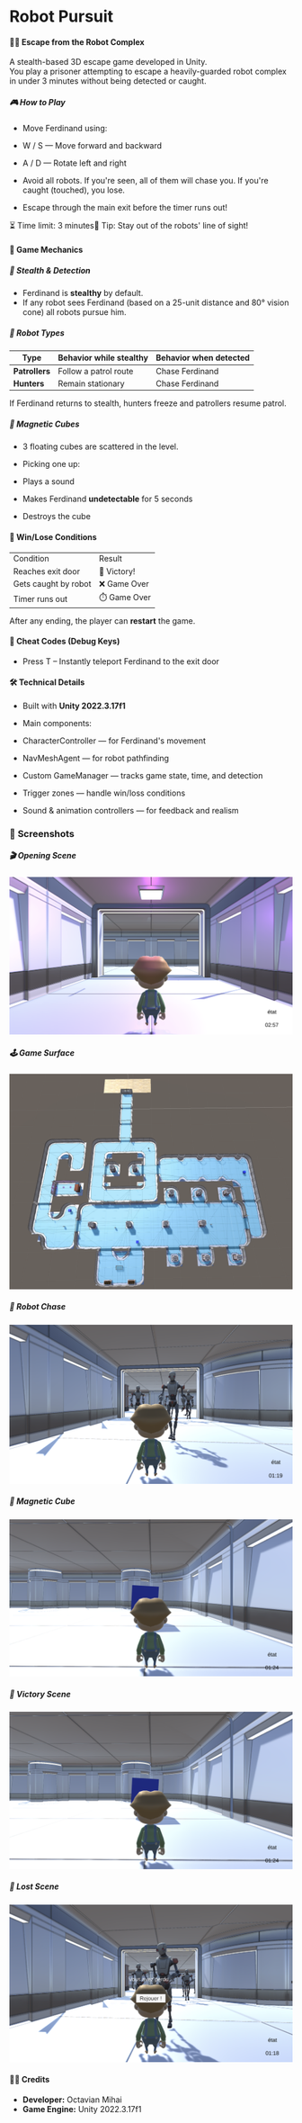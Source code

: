 # Robot Pursuit

#### 🕵️‍♂️ **Escape from the Robot Complex**

A stealth-based 3D escape game developed in Unity.  
You play a prisoner attempting to escape a heavily-guarded robot complex in under 3 minutes without being detected or caught.

  

##### 🎮 **How to Play**

- Move Ferdinand using:

- W / S — Move forward and backward
- A / D — Rotate left and right

- Avoid all robots. If you're seen, all of them will chase you. If you're caught (touched), you lose.
- Escape through the main exit before the timer runs out!

⏳ Time limit: 3 minutes🧠 Tip: Stay out of the robots' line of sight!

  

#### 🧠 **Game Mechanics**

##### 👀 **Stealth & Detection**

- Ferdinand is **stealthy** by default.
- If any robot sees Ferdinand (based on a 25-unit distance and 80° vision cone) all robots pursue him.

##### 🤖 **Robot Types**

| **Type**       | **Behavior while stealthy** | **Behavior when detected** |
| -------------- | --------------------------- | -------------------------- |
| **Patrollers** | Follow a patrol route       | Chase Ferdinand            |
| **Hunters**    | Remain stationary           | Chase Ferdinand            |


If Ferdinand returns to stealth, hunters freeze and patrollers resume patrol.

##### 🧲 **Magnetic Cubes**

- 3 floating cubes are scattered in the level.
- Picking one up:

- Plays a sound
- Makes Ferdinand **undetectable** for 5 seconds
- Destroys the cube

  

#### 🏁 **Win/Lose Conditions**

|   |   |
|---|---|
|Condition|Result|
|Reaches exit door|🎉 Victory!|
|Gets caught by robot|❌ Game Over|
|Timer runs out|⏱️ Game Over|


After any ending, the player can **restart** the game.

#### 🧪 **Cheat Codes (Debug Keys)**

- Press T – Instantly teleport Ferdinand to the exit door


#### 🛠 **Technical Details**

- Built with **Unity 2022.3.17f1**
- Main components:

- CharacterController — for Ferdinand's movement
- NavMeshAgent — for robot pathfinding
- Custom GameManager — tracks game state, time, and detection
- Trigger zones — handle win/loss conditions
- Sound & animation controllers — for feedback and realism

  

### 📸 **Screenshots**

##### 🎬 **Opening Scene**
![Opening Scene](images/PastedGraphic.png)
##### 🕹️ **Game Surface**
![Game Interface](images/PastedGraphic5.png)
#####  🤖 **Robot Chase**
![Robot Chase](images/PastedGraphic1.png)
##### 🧲 **Magnetic Cube**
![Magnetic Cube](images/PastedGraphic3.png)
##### 🚪 **Victory Scene**
![Victory Scene](images/PastedGraphic3.png)
##### 🚪 **Lost Scene**
![Lost Scene](images/PastedGraphic2.png)
  

#### 🙋‍♂️ **Credits**

- **Developer:** Octavian Mihai
- **Game Engine:** Unity 2022.3.17f1
